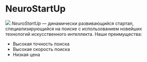 # NeuroStartUp
![](https://netology-code.github.io/git-homeworks/introduction/assets/logo.png)
*NeuroStartUp* — динамически развивающийся стартап, специализирующийся на поиске с использованием 
новейших технологий искусственного интеллекта.
Наши преимущества:
  * Высокая точность поиска
  * Высокая скорость поиска
  * Низкая цена